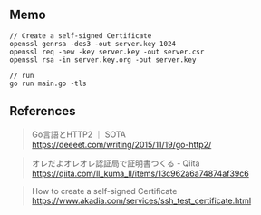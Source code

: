 
## Memo

```
// Create a self-signed Certificate
openssl genrsa -des3 -out server.key 1024
openssl req -new -key server.key -out server.csr
openssl rsa -in server.key.org -out server.key
```

```
// run
go run main.go -tls
```

## References


> Go言語とHTTP2 ｜ SOTA  
> https://deeeet.com/writing/2015/11/19/go-http2/

> オレだよオレオレ認証局で証明書つくる - Qiita  
> https://qiita.com/ll_kuma_ll/items/13c962a6a74874af39c6

> How to create a self-signed Certificate  
> https://www.akadia.com/services/ssh_test_certificate.html
